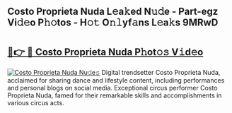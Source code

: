## Costo Proprieta Nuda L𝚎a𝚔ed N𝚞𝚍e - Part-egz Vi𝚍𝚎o P𝚑𝚘tos - H𝚘𝚝 O𝚗𝚕yf𝚊ns L𝚎a𝚔s 9MRwD

# <h2><a href="http://kf800vb.oniu.top/?m=Costo+Proprieta+Nuda">🔗👉 🔴 Costo Proprieta Nuda P𝚑ot𝚘𝚜 V𝚒d𝚎o</a></h2>

[![Costo Proprieta Nuda Nu𝚍e𝚜](https://i.imgur.com/0qMVB7G.gif)](http://kf800vb.oniu.top/?m=Costo+Proprieta+Nuda)
Digital trendsetter Costo Proprieta Nuda, acclaimed for sharing dance and lifestyle content, including performances and personal blogs on social media. Exceptional circus performer Costo Proprieta Nuda, famed for their remarkable skills and accomplishments in various circus acts.  

